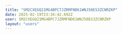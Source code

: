 ```yaml
---
title: "SM2CXEGQ21MG4BPC7JZRMFND61WNJ50ES3ZCNRZKP"
date: 2025-02-19T23:34:42.692Z
user: SM2CXEGQ21MG4BPC7JZRMFND61WNJ50ES3ZCNRZKP
layout: "users"
---
```

    